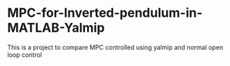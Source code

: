 # MPC-for-Inverted-pendulum-in-MATLAB-Yalmip
This is a project to compare MPC controlled using yalmip and normal open loop control 
